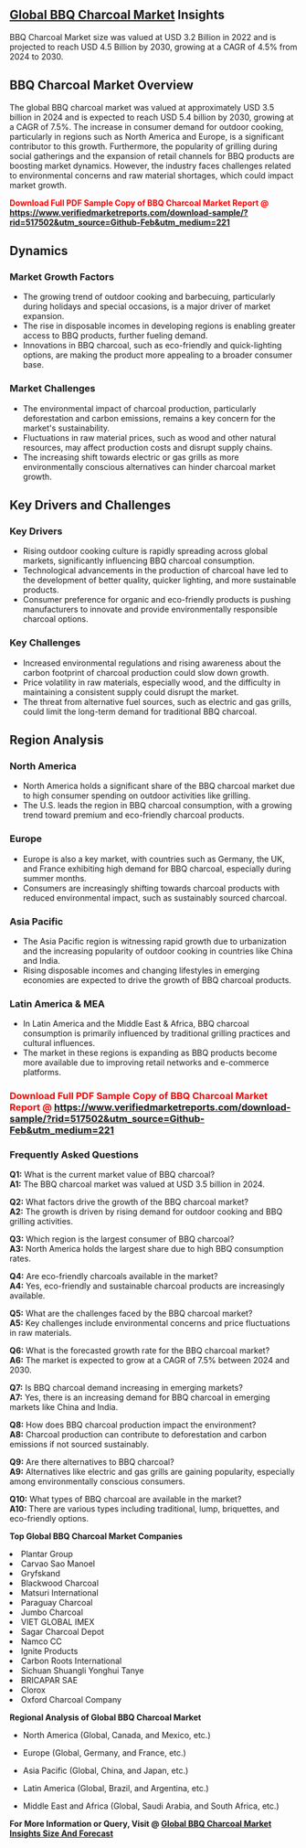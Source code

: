 <h2><a href="https://www.verifiedmarketreports.com/download-sample/?rid=517502&amp;utm_source=Github&amp;utm_medium=221" target="_blank">Global BBQ Charcoal Market</a> Insights</h2><p>BBQ Charcoal Market size was valued at USD 3.2 Billion in 2022 and is projected to reach USD 4.5 Billion by 2030, growing at a CAGR of 4.5% from 2024 to 2030.</p><p> <h2>BBQ Charcoal Market Overview</h2> <p>The global BBQ charcoal market was valued at approximately USD 3.5 billion in 2024 and is expected to reach USD 5.4 billion by 2030, growing at a CAGR of 7.5%. The increase in consumer demand for outdoor cooking, particularly in regions such as North America and Europe, is a significant contributor to this growth. Furthermore, the popularity of grilling during social gatherings and the expansion of retail channels for BBQ products are boosting market dynamics. However, the industry faces challenges related to environmental concerns and raw material shortages, which could impact market growth.</p> <p><strong><p><span class=""><span style="color: #ff0000;"><strong>Download Full PDF Sample Copy of BBQ Charcoal Market Report</strong> @ </span><a href="https://www.verifiedmarketreports.com/download-sample/?rid=517502&amp;utm_source=Github-Feb&amp;utm_medium=221" target="_blank">https://www.verifiedmarketreports.com/download-sample/?rid=517502&amp;utm_source=Github-Feb&amp;utm_medium=221</a></span></p></strong></p> <h2>Dynamics</h2> <h3>Market Growth Factors</h3> <ul> <li>The growing trend of outdoor cooking and barbecuing, particularly during holidays and special occasions, is a major driver of market expansion.</li> <li>The rise in disposable incomes in developing regions is enabling greater access to BBQ products, further fueling demand.</li> <li>Innovations in BBQ charcoal, such as eco-friendly and quick-lighting options, are making the product more appealing to a broader consumer base.</li> </ul> <h3>Market Challenges</h3> <ul> <li>The environmental impact of charcoal production, particularly deforestation and carbon emissions, remains a key concern for the market's sustainability.</li> <li>Fluctuations in raw material prices, such as wood and other natural resources, may affect production costs and disrupt supply chains.</li> <li>The increasing shift towards electric or gas grills as more environmentally conscious alternatives can hinder charcoal market growth.</li> </ul> <h2>Key Drivers and Challenges</h2> <h3>Key Drivers</h3> <ul> <li>Rising outdoor cooking culture is rapidly spreading across global markets, significantly influencing BBQ charcoal consumption.</li> <li>Technological advancements in the production of charcoal have led to the development of better quality, quicker lighting, and more sustainable products.</li> <li>Consumer preference for organic and eco-friendly products is pushing manufacturers to innovate and provide environmentally responsible charcoal options.</li> </ul> <h3>Key Challenges</h3> <ul> <li>Increased environmental regulations and rising awareness about the carbon footprint of charcoal production could slow down growth.</li> <li>Price volatility in raw materials, especially wood, and the difficulty in maintaining a consistent supply could disrupt the market.</li> <li>The threat from alternative fuel sources, such as electric and gas grills, could limit the long-term demand for traditional BBQ charcoal.</li> </ul> <h2>Region Analysis</h2> <h3>North America</h3> <ul> <li>North America holds a significant share of the BBQ charcoal market due to high consumer spending on outdoor activities like grilling.</li> <li>The U.S. leads the region in BBQ charcoal consumption, with a growing trend toward premium and eco-friendly charcoal products.</li> </ul> <h3>Europe</h3> <ul> <li>Europe is also a key market, with countries such as Germany, the UK, and France exhibiting high demand for BBQ charcoal, especially during summer months.</li> <li>Consumers are increasingly shifting towards charcoal products with reduced environmental impact, such as sustainably sourced charcoal.</li> </ul> <h3>Asia Pacific</h3> <ul> <li>The Asia Pacific region is witnessing rapid growth due to urbanization and the increasing popularity of outdoor cooking in countries like China and India.</li> <li>Rising disposable incomes and changing lifestyles in emerging economies are expected to drive the growth of BBQ charcoal products.</li> </ul> <h3>Latin America & MEA</h3> <ul> <li>In Latin America and the Middle East & Africa, BBQ charcoal consumption is primarily influenced by traditional grilling practices and cultural influences.</li> <li>The market in these regions is expanding as BBQ products become more available due to improving retail networks and e-commerce platforms.</li> </ul> <h3><p><span class=""><span style="color: #ff0000;"><strong>Download Full PDF Sample Copy of BBQ Charcoal Market Report</strong> @ </span><a href="https://www.verifiedmarketreports.com/download-sample/?rid=517502&amp;utm_source=Github-Feb&amp;utm_medium=221" target="_blank">https://www.verifiedmarketreports.com/download-sample/?rid=517502&amp;utm_source=Github-Feb&amp;utm_medium=221</a></span></p></h3> <h3>Frequently Asked Questions</h3> <p><strong>Q1:</strong> What is the current market value of BBQ charcoal? <br><strong>A1:</strong> The BBQ charcoal market was valued at USD 3.5 billion in 2024.</p> <p><strong>Q2:</strong> What factors drive the growth of the BBQ charcoal market? <br><strong>A2:</strong> The growth is driven by rising demand for outdoor cooking and BBQ grilling activities.</p> <p><strong>Q3:</strong> Which region is the largest consumer of BBQ charcoal? <br><strong>A3:</strong> North America holds the largest share due to high BBQ consumption rates.</p> <p><strong>Q4:</strong> Are eco-friendly charcoals available in the market? <br><strong>A4:</strong> Yes, eco-friendly and sustainable charcoal products are increasingly available.</p> <p><strong>Q5:</strong> What are the challenges faced by the BBQ charcoal market? <br><strong>A5:</strong> Key challenges include environmental concerns and price fluctuations in raw materials.</p> <p><strong>Q6:</strong> What is the forecasted growth rate for the BBQ charcoal market? <br><strong>A6:</strong> The market is expected to grow at a CAGR of 7.5% between 2024 and 2030.</p> <p><strong>Q7:</strong> Is BBQ charcoal demand increasing in emerging markets? <br><strong>A7:</strong> Yes, there is an increasing demand for BBQ charcoal in emerging markets like China and India.</p> <p><strong>Q8:</strong> How does BBQ charcoal production impact the environment? <br><strong>A8:</strong> Charcoal production can contribute to deforestation and carbon emissions if not sourced sustainably.</p> <p><strong>Q9:</strong> Are there alternatives to BBQ charcoal? <br><strong>A9:</strong> Alternatives like electric and gas grills are gaining popularity, especially among environmentally conscious consumers.</p> <p><strong>Q10:</strong> What types of BBQ charcoal are available in the market? <br><strong>A10:</strong> There are various types including traditional, lump, briquettes, and eco-friendly options.</p> </p><p><strong>Top Global BBQ Charcoal Market Companies</strong></p><div data-test-id=""><p><li>Plantar Group</li><li> Carvao Sao Manoel</li><li> Gryfskand</li><li> Blackwood Charcoal</li><li> Matsuri International</li><li> Paraguay Charcoal</li><li> Jumbo Charcoal</li><li> VIET GLOBAL IMEX</li><li> Sagar Charcoal Depot</li><li> Namco CC</li><li> Ignite Products</li><li> Carbon Roots International</li><li> Sichuan Shuangli Yonghui Tanye</li><li> BRICAPAR SAE</li><li> Clorox</li><li> Oxford Charcoal Company</li></p><div><strong>Regional Analysis of&nbsp;Global BBQ Charcoal Market</strong></div><ul><li dir="ltr"><p dir="ltr">North America&nbsp;(Global, Canada, and Mexico, etc.)</p></li><li dir="ltr"><p dir="ltr">Europe (Global, Germany, and France, etc.)</p></li><li dir="ltr"><p dir="ltr">Asia Pacific&nbsp;(Global, China, and Japan, etc.)</p></li><li dir="ltr"><p dir="ltr">Latin America&nbsp;(Global, Brazil, and Argentina, etc.)</p></li><li dir="ltr">Middle East and Africa&nbsp;(Global, Saudi Arabia, and South Africa, etc.)</li></ul><p><strong>For More Information or Query, Visit @&nbsp;</strong><strong><a href="https://www.verifiedmarketreports.com/product/bbq-charcoal-market-size-and-forecast/?utm_source=Github&amp;utm_medium=221" target="_blank">Global BBQ Charcoal Market Insights Size And Forecast</a></strong></p></div>
